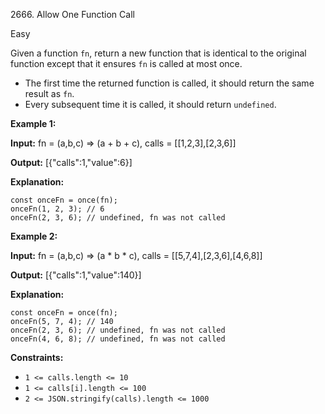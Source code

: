 2666\. Allow One Function Call

Easy

Given a function `fn`, return a new function that is identical to the original function except that it ensures `fn` is called at most once.

*   The first time the returned function is called, it should return the same result as `fn`.
*   Every subsequent time it is called, it should return `undefined`.

**Example 1:**

**Input:** fn = (a,b,c) => (a + b + c), calls = [[1,2,3],[2,3,6]]

**Output:** [{"calls":1,"value":6}]

**Explanation:** 

    const onceFn = once(fn); 
    onceFn(1, 2, 3); // 6 
    onceFn(2, 3, 6); // undefined, fn was not called

**Example 2:**

**Input:** fn = (a,b,c) => (a \* b \* c), calls = [[5,7,4],[2,3,6],[4,6,8]]

**Output:** [{"calls":1,"value":140}]

**Explanation:** 

    const onceFn = once(fn); 
    onceFn(5, 7, 4); // 140 
    onceFn(2, 3, 6); // undefined, fn was not called 
    onceFn(4, 6, 8); // undefined, fn was not called

**Constraints:**

*   `1 <= calls.length <= 10`
*   `1 <= calls[i].length <= 100`
*   `2 <= JSON.stringify(calls).length <= 1000`